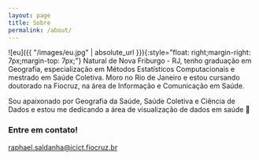 ```yaml
---
layout: page
title: Sobre
permalink: /about/
---
```


![eu]({{ "/images/eu.jpg" | absolute_url }}){:style="float: right;margin-right: 7px;margin-top: 7px;"} Natural de Nova Friburgo - RJ, tenho graduação em Geografia, especialização em Métodos Estatísticos Computacionais e mestrado em Saúde Coletiva. Moro no Rio de Janeiro e estou cursando doutorado na Fiocruz, na área de Informação e Comunicação em Saúde.

Sou apaixonado por Geografia da Saúde, Saúde Coletiva e Ciência de Dados e estou me dedicando a área de visualização de dados em saúde 🙂

### Entre em contato!

[raphael.saldanha@icict.fiocruz.br](mailto:raphael.saldanha@icict.fiocruz.br)
